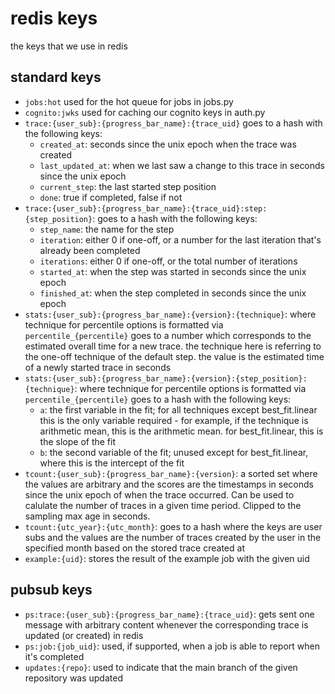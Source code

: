 # redis keys

the keys that we use in redis

## standard keys

- `jobs:hot` used for the hot queue for jobs in jobs.py
- `cognito:jwks` used for caching our cognito keys in auth.py
- `trace:{user_sub}:{progress_bar_name}:{trace_uid}` goes to a hash with the following keys:
  - `created_at`: seconds since the unix epoch when the trace was created
  - `last_updated_at`: when we last saw a change to this trace in seconds since the unix epoch
  - `current_step`: the last started step position
  - `done`: true if completed, false if not
- `trace:{user_sub}:{progress_bar_name}:{trace_uid}:step:{step_position}`: goes to a hash with the following keys:
  - `step_name`: the name for the step
  - `iteration`: either 0 if one-off, or a number for the last iteration that's already been completed
  - `iterations`: either 0 if one-off, or the total number of iterations
  - `started_at`: when the step was started in seconds since the unix epoch
  - `finished_at`: when the step completed in seconds since the unix epoch
- `stats:{user_sub}:{progress_bar_name}:{version}:{technique}`: where technique for percentile options is formatted via `percentile_{percentile}` goes to a number which corresponds to the estimated overall time for a new trace. the technique here is referring to the one-off technique of the default step. the value is the estimated time of a newly started trace in seconds
- `stats:{user_sub}:{progress_bar_name}:{version}:{step_position}:{technique}`: where technique for percentile options is formatted via `percentile_{percentile}` goes to a hash with the following keys:
  - `a`: the first variable in the fit; for all techniques except best_fit.linear this is the only variable required - for example, if the technique is arithmetic mean, this is the arithmetic mean. for best_fit.linear, this is the slope of the fit
  - `b`: the second variable of the fit; unused except for best_fit.linear, where this is the intercept of the fit
- `tcount:{user_sub}:{progress_bar_name}:{version}`: a sorted set where the values are arbitrary and the scores are the timestamps in seconds since the unix epoch of when the trace occurred. Can be used to calulate the number of traces in a given time period. Clipped to the sampling max age in seconds.
- `tcount:{utc_year}:{utc_month}`: goes to a hash where the keys are user subs and the values are the number of traces created by the user in the specified month based on the stored trace created at 
- `example:{uid}`: stores the result of the example job with the given uid

## pubsub keys

- `ps:trace:{user_sub}:{progress_bar_name}:{trace_uid}`: gets sent one message with arbitrary content whenever the corresponding trace is updated (or created) in redis
- `ps:job:{job_uid}`: used, if supported, when a job is able to report when it's completed
- `updates:{repo}`: used to indicate that the main branch of the given repository was updated
